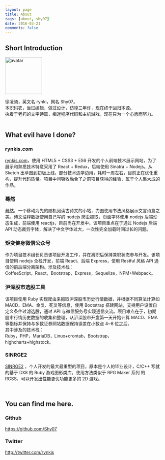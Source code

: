 ```yaml
---
layout: page
title: About
tags: [about, shy07]
date: 2016-03-21
comments: false
---
```



## Short Introduction

<img src="{{ site.avatar }}"
  style="width:120px;height:120px;margin-left:0" alt="avatar"/>

徐凌骑，英文名 rynki，网名 Shy07。  
本职码农，当过编辑，做过设计，彷徨三年许，现在终于回归本源。  
执着于老朽的文字诗篇，痴迷程序代码和主机游戏，现在只为一个心愿而努力。  
<br/>

## What evil have I done?

### rynkis.com
[rynkis.com](http://rynkis.com)，使用 HTML5 + CSS3 + ES6 开发的个人前端技术展示网站，为了展示和熟悉技术特意采用了 React + Redux，后端使用 Sinatra + Nodejs。从 Sketch 出草图到初版上线，部分技术边学边用，耗时一周左右，目前正在优化重构，提升代码质量。项目中间吸收融合了之前项目获得的经验，属于个人集大成的作品。  

### 蓦然
[蓦然](https://github.com/Shy07/p.rynkis.com)，一个移动为先的随机阅读古诗文的小站，力图使用书法风格展示文言诗篇之美。诗文注释数据使用自己写的 nodejs 爬虫抓取，页面字体使用 nodejs 后端动态生成，前端使用 reactjs，目前尚在开发中。该项目重点在于通过 Nodejs 后端 API 动态裁剪字体，解决了中文字体过大，一次性完全加载时间过长的问题。

### 矩变健身微信公众号
作为项目技术组长负责该项目开发工作，并在离职后保持兼职状态参与开发。该项目使用 nodejs 全栈开发，前端 React、后端 Express，使用 Restful 风格 API 通信的前后端分离架构。涉及技术栈：  
CoffeeScript，React，Bootstrap，Express，Sequelize，NPM+Webpack。  

### 沪深股市选股工具
该项目使用 Ruby 实现爬虫来抓取沪深股市历史行情数据，并根据不同算法计算如 MACD、EMA、金叉、死叉等信息，使用 Bootstrap 搭建网站，支持用户设置自定义条件过滤选股，通过 API 与微信服务号实现通信交流。项目难点在于，初期股市行情历史数据的收集和整理，从沪深股市开盘第一天开始计算 MACD、EMA 等指标并保持与多数证券网站数据保持误差在小数点 4~6 位之后。  
其中涉及的技术栈：  
Ruby，PHP，MariaDB，Linux+crontab，Bootstrap，highcharts+highstock。  

### SINRGE2
[SINRGE2](https://github.com/Shy07/SINRGE2) ，个人开发的最大最重型的项目，原本是个人的毕业设计，C/C++ 写就的基于 DX8 的 Ruby 游戏图形类库，使用方法类似于 RPG Maker 系列 的 RGSS，可以开发出性能更优功能更多的 2D 游戏。  

<br/>

## You can find me here.  

### Github

<https://github.com/Shy07>

### Twitter

<http://twitter.com/rynkis>
